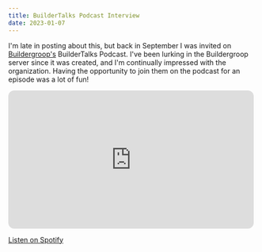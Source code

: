 ```yaml
---
title: BuilderTalks Podcast Interview
date: 2023-01-07
---
```


I'm late in posting about this, but back in September I was invited on [Buildergroop's](https://www.buildergroop.com) BuilderTalks Podcast. I've been lurking in the Buildergroop server since it was created, and I'm continually impressed with the organization. Having the opportunity to join them on the podcast for an episode was a lot of fun!

<iframe style="border-radius:12px" src="https://open.spotify.com/embed/episode/4sgZBJFLLkzlQlgdgbbZL4/video?utm_source=generator" width="496" height="279" frameBorder="0" allowfullscreen="" allow="autoplay; clipboard-write; encrypted-media; fullscreen; picture-in-picture" loading="lazy"></iframe>

[Listen on Spotify](https://open.spotify.com/episode/4sgZBJFLLkzlQlgdgbbZL4?si=e0e01f79e7fd4f0f)
